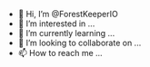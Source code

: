 - 👋 Hi, I’m @ForestKeeperIO
- 👀 I’m interested in ...
- 🌱 I’m currently learning ...
- 💞️ I’m looking to collaborate on ...
- 📫 How to reach me ...

<!---
ForestKeeperIO/ForestKeeperIO is a ✨ special ✨ repository because its `README.md` (this file) appears on your GitHub profile.
You can click the Preview link to take a look at your changes.
--->
